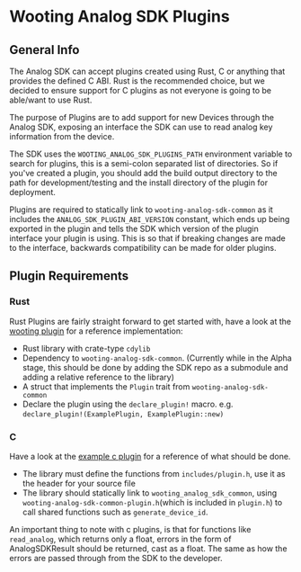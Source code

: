 # Wooting Analog SDK Plugins

## General Info

The Analog SDK can accept plugins created using Rust, C or anything that provides the defined C ABI. Rust is the recommended choice, but we decided to ensure support for C plugins as not everyone is going to be able/want to use Rust.

The purpose of Plugins are to add support for new Devices through the Analog SDK, exposing an interface the SDK can use to read analog key information from the device.

The SDK uses the `WOOTING_ANALOG_SDK_PLUGINS_PATH` environment variable to search for plugins, this is a semi-colon separated list of directories. So if you've created a plugin, you should add the build output directory to the path for development/testing and the install directory of the plugin for deployment.

Plugins are required to statically link to `wooting-analog-sdk-common` as it includes the `ANALOG_SDK_PLUGIN_ABI_VERSION` constant, which ends up being exported in the plugin and tells the SDK which version of the plugin interface your plugin is using. This is so that if breaking changes are made to the interface, backwards compatibility can be made for older plugins.

## Plugin Requirements

### Rust

Rust Plugins are fairly straight forward to get started with, have a look at the [wooting plugin](https://github.com/simon-wh/wooting-analog-sdk-plugin) for a reference implementation:

* Rust library with crate-type `cdylib`
* Dependency to `wooting-analog-sdk-common`. (Currently while in the Alpha stage, this should be done by adding the SDK repo as a submodule and adding a relative reference to the library)
* A struct that implements the `Plugin` trait from `wooting-analog-sdk-common`
* Declare the plugin using the `declare_plugin!` macro. e.g. `declare_plugin!(ExamplePlugin, ExamplePlugin::new)`

### C

Have a look at the [example c plugin](https://github.com/simon-wh/analog-sdk-plugin-examples) for a reference of what should be done.

* The library must define the functions from `includes/plugin.h`, use it as the header for your source file
* The library should statically link to `wooting_analog_sdk_common`, using `wooting-analog-sdk-common-plugin.h`(which is included in `plugin.h`) to call shared functions such as `generate_device_id`.

An important thing to note with c plugins, is that for functions like `read_analog`, which returns only a float, errors in the form of AnalogSDKResult should be returned, cast as a float. The same as how the errors are passed through from the SDK to the developer.